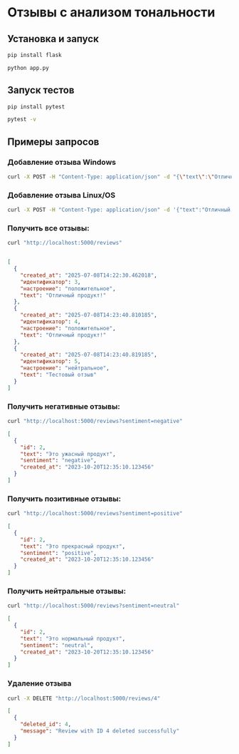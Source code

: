 # Отзывы с анализом тональности

## Установка и запуск

```bash
pip install flask
```
```bash
python app.py
```

## Запуск тестов

```bash
pip install pytest
```

```bash
pytest -v
```

## Примеры запросов

### Добавление отзыва Windows

```bash
curl -X POST -H "Content-Type: application/json" -d "{\"text\":\"Отличный продукт!\"}" http://127.0.0.1:5000/reviews
```

### Добавление отзыва Linux/OS

```bash
curl -X POST -H "Content-Type: application/json" -d '{"text":"Отличный продукт!"}' http://127.0.0.1:5000/reviews
```

### Получить все отзывы:

```bash
curl "http://localhost:5000/reviews"
```

```json

[
  {
    "created_at": "2025-07-08T14:22:30.462018",
    "идентификатор": 3,
    "настроение": "положительное",
    "text": "Отличный продукт!"
  },
  {
    "created_at": "2025-07-08T14:23:40.810185",
    "идентификатор": 4,
    "настроение": "положительное",
    "text": "Отличный продукт!"
  },
  {
    "created_at": "2025-07-08T14:23:40.819185",
    "идентификатор": 5,
    "настроение": "нейтральное",
    "text": "Тестовый отзыв"
  }
]
```

### Получить негативные отзывы:

```bash
curl "http://localhost:5000/reviews?sentiment=negative"

```

```json
[
  {
    "id": 2,
    "text": "Это ужасный продукт",
    "sentiment": "negative",
    "created_at": "2023-10-20T12:35:10.123456"
  }
]
```

### Получить позитивные отзывы:

```bash
curl "http://localhost:5000/reviews?sentiment=positive"
```

```json
[
  {
    "id": 2,
    "text": "Это прекрасный продукт",
    "sentiment": "positive",
    "created_at": "2023-10-20T12:35:10.123456"
  }
]
```

### Получить нейтральные отзывы:

```bash
curl "http://localhost:5000/reviews?sentiment=neutral"
```

```json
[
  {
    "id": 2,
    "text": "Это нормальный продукт",
    "sentiment": "neutral",
    "created_at": "2023-10-20T12:35:10.123456"
  }
]
```

### Удаление отзыва

```bash
curl -X DELETE "http://localhost:5000/reviews/4"
```

```json
[
  {
    "deleted_id": 4,
    "message": "Review with ID 4 deleted successfully"
  }
]
```
